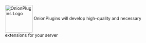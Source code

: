 <img src="https://i.imgur.com/Fl9b8jf.png" align="center" alt="OnionPlugins Logo" width=90px height=90px />
OnionPlugins will develop high-quality and necessary extensions for your server

